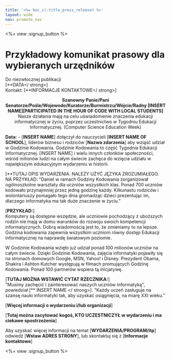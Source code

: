 ```yaml
---
title: '<%= hoc_s(:title_press_release) %>'
layout: wide
nav: promote_nav
---
```

<%= view :signup_button %>

# Przykładowy komunikat prasowy dla wybieranych urzędników

Do niezwłocznej publikacji  
[**DATA</ strong>]   
Kontakt: [**INFORMACJE KONTAKTOWE</ strong>]  
  
</p> 

<strong> <center>Szanowny Panie/Pani Senatorze/Pośle/Wojewodo/Kuratorze/Burmistrzu/Wójcie/Radny [INSERT NAME][PARTICIPATED IN THE HOUR OF CODE WITH LOCAL STUDENTS]</strong>  
Nasze działania mają na celu uświadomienie znaczenia edukacji informatycznej w życiu, poprzez uczestnictwo w Tygodniu Edukacji Informatycznej. (Computer Science Education Week)</center>   
  


**Data:** - [**INSERT NAME**] dołączył do nauczycieli [**INSERT NAME OF SCHOOL**], liderów biznesu i rodziców [**Nazwa zdarzenia**] aby wziąść udział w Godzinie Kodowania. Godzinie Kodowania to część Tygodnia Edukacji Informatycznej. [INSERT NAME] i wielu innych członków społeczności, wśród milionów ludzi na całym świecie zachęca do wzięcia udziału w największym edukacyjnym wydarzeniu w historii.

[**TUTAJ OPIS WYDARZENIA. NALEŻY UŻYĆ JĘZYKA ZROZUMIAŁEGO. NA PRZYKŁAD: "Daniel w ramach Godziny Kodowania zorganizował ogólnoszkolne warsztaty dla uczniów wszystkich klas. Ponad 700 uczniów kodowało przynajmniej przez jedną godzinę każdy. Kilkunastu rodziców i wolontariuszy pomagało tego dnia gromadząc dzieci prezentując im, dlaczego informatyka ma tak duże znaczenie w życiu."</p> 

[**PRZYKŁAD:**]  
Komputery są dostępne wszędzie, ale uczniowie pochodzący z uboższych rodzin nie mają w domu warunków do rozwoju swoich kompetencji informatycznych. Dobrą wiadomością jest to, że zmieniamy to na lepsze. Godzina kodowania zapewnia wszystkim uczniom równy dostęp Edukacji informatycznej na naprawdę światowym poziomie.

W Godzinie Kodowania wzięło już udział ponad 100 milionów uczniów na całym świecie. Dzięki Godzinie Kodowania, zajęcia informatyki pojawiły się na stronach domowych Google, MSN, Yahoo! i Disney. Prezydent Obama, Shakira i Ashton Kutcher występują w filmach promujących Godzinę Kodowania. Ponad 100 partnerów wspiera tą inicjatywę.

[**TUTAJ MOŻNA WSTAWIĆ CYTAT RZECZNIKA:**]  
"Musimy zachęcić i zainteresować naszych uczniów informatyką", powiedział [** INSERT NAME </ strong>]. "Każdy uczeń zasługuje na szansę nauki informatyki tak, aby uzyskać osiągnięcia, na miarę XXI wieku."</p> 

[**Więcej informacji o wydarzeniu i/lub organizacji**]

[**Tutaj można zacytować kogoś, KTO UCZESTNICZYŁ w wydarzeniu i ma ciekawe spostrzeżenia**]

Aby uzyskać więcej informacji na temat [**WYDARZENIA/PROGRAM/itp**] odwiedź [**Wstaw ADRES STRONY**], lub skontaktuj się z [**Informacje kontaktowe**]

  
  


<%= view :signup_button %>